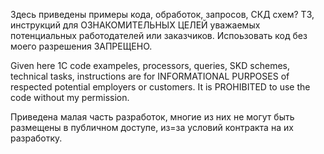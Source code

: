 Здесь приведены примеры кода, обработок, запросов, СКД схем? ТЗ, инструкций для ОЗНАКОМИТЕЛЬНЫХ ЦЕЛЕЙ уважаемых потенциальных работодателей или заказчиков.
Испоьзовать код без моего разрешения ЗАПРЕЩЕНО.

Given here 1C code exampeles, processors, queries, SKD schemes, technical tasks, instructions  are for INFORMATIONAL PURPOSES of respected potential employers or customers.
It is PROHIBITED to use the code without my permission.

Приведена малая часть разработок, многие из них не могут быть размещены в публичном доступе, из=за условий контракта на их разработку.



